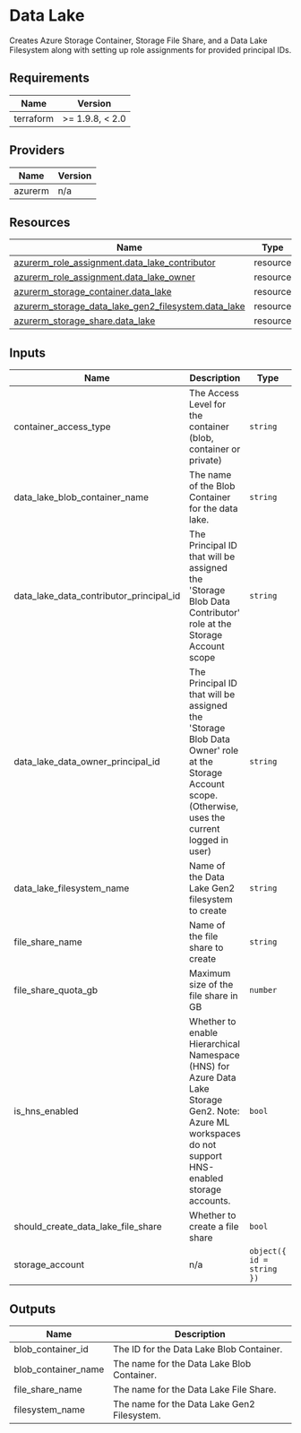 <!-- BEGIN_TF_DOCS -->
<!-- markdown-table-prettify-ignore-start -->
# Data Lake

Creates Azure Storage Container, Storage File Share, and a Data Lake Filesystem along with setting up
role assignments for provided principal IDs.

## Requirements

| Name | Version |
|------|---------|
| terraform | >= 1.9.8, < 2.0 |

## Providers

| Name | Version |
|------|---------|
| azurerm | n/a |

## Resources

| Name | Type |
|------|------|
| [azurerm_role_assignment.data_lake_contributor](https://registry.terraform.io/providers/hashicorp/azurerm/latest/docs/resources/role_assignment) | resource |
| [azurerm_role_assignment.data_lake_owner](https://registry.terraform.io/providers/hashicorp/azurerm/latest/docs/resources/role_assignment) | resource |
| [azurerm_storage_container.data_lake](https://registry.terraform.io/providers/hashicorp/azurerm/latest/docs/resources/storage_container) | resource |
| [azurerm_storage_data_lake_gen2_filesystem.data_lake](https://registry.terraform.io/providers/hashicorp/azurerm/latest/docs/resources/storage_data_lake_gen2_filesystem) | resource |
| [azurerm_storage_share.data_lake](https://registry.terraform.io/providers/hashicorp/azurerm/latest/docs/resources/storage_share) | resource |

## Inputs

| Name | Description | Type | Default | Required |
|------|-------------|------|---------|:--------:|
| container\_access\_type | The Access Level for the container (blob, container or private) | `string` | n/a | yes |
| data\_lake\_blob\_container\_name | The name of the Blob Container for the data lake. | `string` | n/a | yes |
| data\_lake\_data\_contributor\_principal\_id | The Principal ID that will be assigned the 'Storage Blob Data Contributor' role at the Storage Account scope | `string` | n/a | yes |
| data\_lake\_data\_owner\_principal\_id | The Principal ID that will be assigned the 'Storage Blob Data Owner' role at the Storage Account scope. (Otherwise, uses the current logged in user) | `string` | n/a | yes |
| data\_lake\_filesystem\_name | Name of the Data Lake Gen2 filesystem to create | `string` | n/a | yes |
| file\_share\_name | Name of the file share to create | `string` | n/a | yes |
| file\_share\_quota\_gb | Maximum size of the file share in GB | `number` | n/a | yes |
| is\_hns\_enabled | Whether to enable Hierarchical Namespace (HNS) for Azure Data Lake Storage Gen2. Note: Azure ML workspaces do not support HNS-enabled storage accounts. | `bool` | n/a | yes |
| should\_create\_data\_lake\_file\_share | Whether to create a file share | `bool` | n/a | yes |
| storage\_account | n/a | ```object({ id = string })``` | n/a | yes |

## Outputs

| Name | Description |
|------|-------------|
| blob\_container\_id | The ID for the Data Lake Blob Container. |
| blob\_container\_name | The name for the Data Lake Blob Container. |
| file\_share\_name | The name for the Data Lake File Share. |
| filesystem\_name | The name for the Data Lake Gen2 Filesystem. |
<!-- markdown-table-prettify-ignore-end -->
<!-- END_TF_DOCS -->
